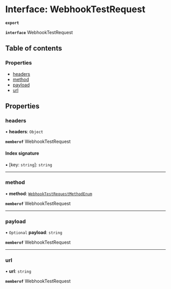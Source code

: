 # Interface: WebhookTestRequest

**`export`**

**`interface`** WebhookTestRequest

## Table of contents

### Properties

- [headers](WebhookTestRequest.md#headers)
- [method](WebhookTestRequest.md#method)
- [payload](WebhookTestRequest.md#payload)
- [url](WebhookTestRequest.md#url)

## Properties

### headers

• **headers**: `Object`

**`memberof`** WebhookTestRequest

#### Index signature

▪ [key: `string`]: `string`

___

### method

• **method**: [`WebhookTestRequestMethodEnum`](../enums/WebhookTestRequestMethodEnum.md)

**`memberof`** WebhookTestRequest

___

### payload

• `Optional` **payload**: `string`

**`memberof`** WebhookTestRequest

___

### url

• **url**: `string`

**`memberof`** WebhookTestRequest
